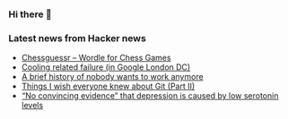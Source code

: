 ### Hi there 👋

<!--
**arashid-sh/arashid-sh** is a ✨ _special_ ✨ repository because its `README.md` (this file) appears on your GitHub profile.

Here are some ideas to get you started:

- 🔭 I’m currently working on ...
- 🌱 I’m currently learning ...
- 👯 I’m looking to collaborate on ...
- 🤔 I’m looking for help with ...
- 💬 Ask me about ...
- 📫 How to reach me: ...
- 😄 Pronouns: ...
- ⚡ Fun fact: ...
-->

### Latest news from Hacker news
<!-- BLOG-POST-LIST:START -->
- [Chessguessr – Wordle for Chess Games](https://www.chessguessr.com/)
- [Cooling related failure &lpar;in Google London DC&rpar;](https://status.cloud.google.com/incidents/XVq5om2XEDSqLtJZUvcH)
- [A brief history of nobody wants to work anymore](https://twitter.com/paulisci/status/1549527748950892544)
- [Things I wish everyone knew about Git &lpar;Part II&rpar;](https://blog.plover.com/prog/git/tips-2.html)
- [“No convincing evidence” that depression is caused by low serotonin levels](https://www.bmj.com/content/378/bmj.o1808)
<!-- BLOG-POST-LIST:END -->
